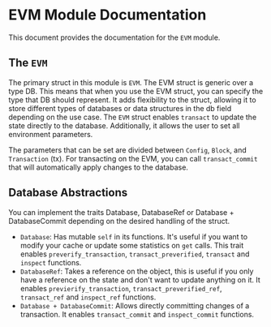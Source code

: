 # EVM Module Documentation

This document provides the documentation for the `EVM` module.

## The `EVM`

The primary struct in this module is `EVM`. The EVM struct is generic over a type DB. This means that when you use the EVM struct, you can specify the type that DB should represent. It adds flexibility to the struct, allowing it to store different types of databases or data structures in the db field depending on the use case. The `EVM` struct enables `transact` to update the state directly to the database. Additionally, it allows the user to set all environment parameters.

The parameters that can be set are divided between `Config`, `Block`, and `Transaction` (tx). For transacting on the EVM, you can call `transact_commit` that will automatically apply changes to the database.

## Database Abstractions

You can implement the traits Database, DatabaseRef or Database + DatabaseCommit depending on the desired handling of the struct.

- `Database`: Has mutable `self` in its functions. It's useful if you want to modify your cache or update some statistics on `get` calls. This trait enables `preverify_transaction`, `transact_preverified`, `transact` and `inspect` functions.
- `DatabaseRef`: Takes a reference on the object, this is useful if you only have a reference on the state and don't want to update anything on it. It enables `previerify_transaction`, `transact_preverified_ref`, `transact_ref` and `inspect_ref` functions.
- `Database + DatabaseCommit`: Allows directly committing changes of a transaction. It enables `transact_commit` and `inspect_commit` functions.
